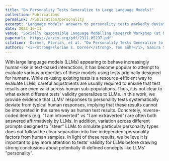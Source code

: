 ```yaml
---
title: "Do Personality Tests Generalize to Large Language Models?"
collection: Publications
permalink: /Publication/personality
excerpt: "Language models' answers to personality tests markedly deviate from typical human responses."
date: 2023-10-11
venue: 'Socially Responsible Language Modelling Research Workshop (at NeurIPS 2023)'
paperurl: 'https://arxiv.org/pdf/2311.05297.pdf'
citation: 'Dorner, Florian, et al. "Do Personality Tests Generalize to Large Language Models?." Socially Responsible Language Modelling Research. 2023.'
authors: "<i><strong>Florian E. Dorner</strong>, Tom Sühr</i>, Samira Samadi, Augustin Kelava (<i>Equal contribution</i>)" 
---
```


With large language models (LLMs) appearing to behave increasingly human-like in text-based interactions, it has become popular to attempt to evaluate various properties of these models using tests originally designed for humans. While re-using existing tests is a resource-efficient way to evaluate LLMs, careful adjustments are usually required to ensure that test results are even valid across human sub-populations. Thus, it is not clear to what extent different tests' validity generalizes to LLMs. In this work, we provide evidence that LLMs' responses to personality tests systematically deviate from typical human responses, implying that these results cannot be interpreted in the same way as human test results. Concretely, reverse-coded items (e.g. "I am introverted" vs "I am extraverted") are often both answered affirmatively by LLMs. In addition, variation across different prompts designed to "steer" LLMs to simulate particular personality types does not follow the clear separation into five independent personality factors from human samples. In light of these results, we believe it is important to pay more attention to tests' validity for LLMs before drawing strong conclusions about potentially ill-defined concepts like LLMs' "personality".

